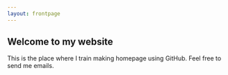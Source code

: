 ```yaml
---
layout: frontpage
---
```


## Welcome to my website

This is the place where I train making homepage using GitHub.
Feel free to send me emails. 
